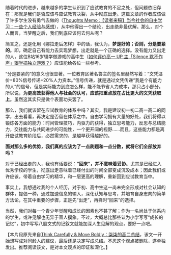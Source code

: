 随着时代的进步，越来越多的学生认识到了应试教育的不足之处，但问题依旧存在：那就是我们是否应该与应试教育决裂，从中彻底出走。这篇文章的作者应该做了许多学生没有勇气去做的（[Thoughts Memo：【读者来稿】当今社会的自由学习：一些个人经验与感想](https://zhuanlan.zhihu.com/p/613820418)），从中他得出一个结论，出走绝非最优解。那么，对个人而言，当梦醒之后，我们到底应该何去何从呢？

简言之，还是化用《娜拉走后怎样》中的话，我认为，**梦是好的；否则，分是要紧的**。即，确定自己有能力去实现梦想，出走就是一个正确的选择。没有能力又出走的人，这位B站16岁辍学做游戏的高中生（[如何评价高一 UP 主「Silence 默不作声」辍学搞独立游戏？](https://www.zhihu.com/question/581274163/answer/2869315734)）应该能给各位一些参考。

“分是要紧的”的意义也很显著。一位教育区著名答主的签名里赫然写着：”文凭溢价=80%信号传递+20%人力资本。”信号传递，就是通过文凭传递“我是个有能力的人”的信号，但是实际能力到底怎么样，能不能节省人力成本，那只占小部分。所以说，**为更高效获得他人与社会的认可，应该把重点放在占比更大的文凭获取上**。虽然这其实只是做个表面功夫罢了。

那么，我们就该留在应试教育的体系中吗？其实，我是建议初一初二高一高二的同学，出去看看，再决定是否留在体系之中。自由学习拥有大量的好处，我们将得以锻炼各方面的能力：时间管理技巧，内驱力的获得，独立思考能力，反思与总结能力，交往能力与共同进步的可能性，一个更开阔的视野……而且，这些能力都是离开应试教育阶段后，必然需求的，是越早获得越好的。

**面对那么多的优势，我们真的应该为了一点刷题和一点分数，就将它们全部放弃吗？**

对于已经出走的人，我也有话要说：**“回来”，并不意味着妥协**。尤其是已经进入优秀学校的学生，彻底出走意味着已经付出的时间全部变成沉没成本；因此我们或许应该，带着自由学习的精华，和一层更高的理解，重新回到应试教育当中。

事实上，我想通过我的个人经历，对于初、高中生这一尚未完全形成对社会认知的群体，提倡一种，通过加速信息的输入，深化认知与思考，并培育自身志向的简单方法论，在其中重要的步骤，正是先“出走”，再择时“回来”的选择。

当然，我们对每一个青少年觉醒和成长的因素也不甚了解；作为一名尚处于体系内的学生，或许见解也无异于盲人摸象。不过，大概总比那些认为小学写写“成长的记忆”，初中写写八股文式的记叙文就能加深人生见解的观点，要好一点吧。

【本片段原先来自[Think Carefully & Move Boldly：柒柒的高二总结](https://zhuanlan.zhihu.com/p/1917921624344203610?share_code=1rISIdDhtOAL7&utm_psn=1922102235833300723)，该文一开始想写成对同龄人的建议，最后还是决定写成总结。不忍这个观点被删除，遂单独发出。推荐阅读该文，是对本文观点的印证和深化。】